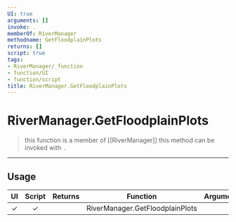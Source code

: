 ```yaml
---
UI: true
arguments: []
invoke: .
memberOf: RiverManager
methodname: GetFloodplainPlots
returns: []
script: true
tags:
- RiverManager/_function
- function/UI
- function/script
title: RiverManager.GetFloodplainPlots
---
```

# RiverManager.GetFloodplainPlots
> this function is a member of [[RiverManager]]
> this method can be invoked with `.`
-----
## Usage
|  UI | Script | Returns | Function | Arguments |
|:---:|:------:|-------:|:--------:|:---------|
|✓|✓||RiverManager.GetFloodplainPlots||
